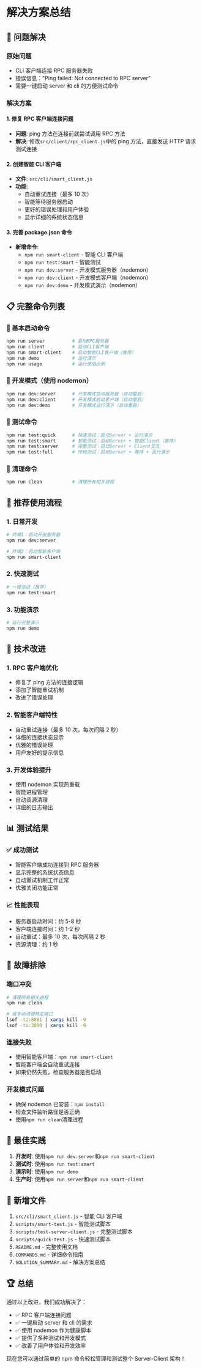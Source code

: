 # 解决方案总结

## 🎯 问题解决

### 原始问题

- CLI 客户端连接 RPC 服务器失败
- 错误信息："Ping failed: Not connected to RPC server"
- 需要一键启动 server 和 cli 的方便测试命令

### 解决方案

#### 1. 修复 RPC 客户端连接问题

- **问题**: ping 方法在连接前就尝试调用 RPC 方法
- **解决**: 修改`src/client/rpc_client.js`中的 ping 方法，直接发送 HTTP 请求测试连接

#### 2. 创建智能 CLI 客户端

- **文件**: `src/cli/smart_client.js`
- **功能**:
  - 自动重试连接（最多 10 次）
  - 智能等待服务器启动
  - 更好的错误处理和用户体验
  - 显示详细的系统状态信息

#### 3. 完善 package.json 命令

- **新增命令**:
  - `npm run smart-client` - 智能 CLI 客户端
  - `npm run test:smart` - 智能测试
  - `npm run dev:server` - 开发模式服务器（nodemon）
  - `npm run dev:client` - 开发模式客户端（nodemon）
  - `npm run dev:demo` - 开发模式演示（nodemon）

## 📋 完整命令列表

### 🚀 基本启动命令

```bash
npm run server          # 启动RPC服务器
npm run client          # 启动CLI客户端
npm run smart-client    # 启动智能CLI客户端（推荐）
npm run demo            # 运行演示
npm run usage           # 运行使用示例
```

### 🔄 开发模式（使用 nodemon）

```bash
npm run dev:server      # 开发模式启动服务器（自动重启）
npm run dev:client      # 开发模式启动客户端（自动重启）
npm run dev:demo        # 开发模式运行演示（自动重启）
```

### 🧪 测试命令

```bash
npm run test:quick      # 快速测试：启动Server + 运行演示
npm run test:smart      # 智能测试：启动Server + 智能Client（推荐）
npm run test:server     # 完整测试：启动Server + Client交互
npm run test:full       # 传统测试：启动Server + 等待 + 运行演示
```

### 🧹 清理命令

```bash
npm run clean           # 清理所有相关进程
```

## 🎉 推荐使用流程

### 1. 日常开发

```bash
# 终端1：启动开发服务器
npm run dev:server

# 终端2：启动智能客户端
npm run smart-client
```

### 2. 快速测试

```bash
# 一键测试（推荐）
npm run test:smart
```

### 3. 功能演示

```bash
# 运行完整演示
npm run demo
```

## 🔧 技术改进

### 1. RPC 客户端优化

- 修复了 ping 方法的连接逻辑
- 添加了智能重试机制
- 改进了错误处理

### 2. 智能客户端特性

- 自动重试连接（最多 10 次，每次间隔 2 秒）
- 详细的连接状态显示
- 优雅的错误处理
- 用户友好的提示信息

### 3. 开发体验提升

- 使用 nodemon 实现热重载
- 智能进程管理
- 自动资源清理
- 详细的日志输出

## 📊 测试结果

### ✅ 成功测试

- 智能客户端成功连接到 RPC 服务器
- 显示完整的系统状态信息
- 自动重试机制工作正常
- 优雅关闭功能正常

### 📈 性能表现

- 服务器启动时间：约 5-8 秒
- 客户端连接时间：约 1-2 秒
- 自动重试：最多 10 次，每次间隔 2 秒
- 资源清理：约 1 秒

## 🚨 故障排除

### 端口冲突

```bash
# 清理所有相关进程
npm run clean

# 或手动清理特定端口
lsof -ti:8081 | xargs kill -9
lsof -ti:3000 | xargs kill -9
```

### 连接失败

- 使用智能客户端：`npm run smart-client`
- 智能客户端会自动重试连接
- 如果仍然失败，检查服务器是否启动

### 开发模式问题

- 确保 nodemon 已安装：`npm install`
- 检查文件监听路径是否正确
- 使用`npm run clean`清理进程

## 🎯 最佳实践

1. **开发时**: 使用`npm run dev:server`和`npm run smart-client`
2. **测试时**: 使用`npm run test:smart`
3. **演示时**: 使用`npm run demo`
4. **生产时**: 使用`npm run server`和`npm run smart-client`

## 📁 新增文件

1. `src/cli/smart_client.js` - 智能 CLI 客户端
2. `scripts/smart-test.js` - 智能测试脚本
3. `scripts/test-server-client.js` - 完整测试脚本
4. `scripts/quick-test.js` - 快速测试脚本
5. `README.md` - 完整使用文档
6. `COMMANDS.md` - 详细命令指南
7. `SOLUTION_SUMMARY.md` - 解决方案总结

## 🏆 总结

通过以上改进，我们成功解决了：

- ✅ RPC 客户端连接问题
- ✅ 一键启动 server 和 cli 的需求
- ✅ 使用 nodemon 作为健康脚本
- ✅ 提供了多种测试和开发模式
- ✅ 改善了用户体验和开发效率

现在您可以通过简单的 npm 命令轻松管理和测试整个 Server-Client 架构！
